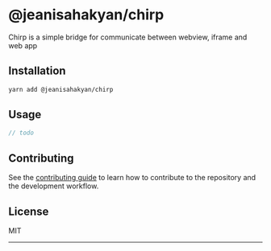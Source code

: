 # @jeanisahakyan/chirp

Chirp is a simple bridge for communicate between webview, iframe and web app

## Installation

```sh
yarn add @jeanisahakyan/chirp
```

## Usage

```js
// todo
```

## Contributing

See the [contributing guide](CONTRIBUTING.md) to learn how to contribute to the repository and the development workflow.

## License

MIT

---

